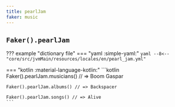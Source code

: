 ```yaml
---
title: pearlJam
faker: music
---
```


## `Faker().pearlJam`

??? example "dictionary file"
    === "yaml :simple-yaml:"
        ```yaml
        --8<-- "core/src/jvmMain/resources/locales/en/pearl_jam.yml"
        ```

=== "kotlin :material-language-kotlin:"
    ```kotlin
    Faker().pearlJam.musicians() // => Boom Gaspar

    Faker().pearlJam.albums() // => Backspacer

    Faker().pearlJam.songs() // => Alive
    ```

